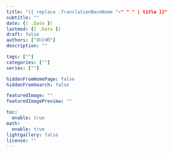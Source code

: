 ```yaml
---
title: "{{ replace .TranslationBaseName "-" " " | title }}"
subtitle: ""
date: {{ .Date }}
lastmod: {{ .Date }}
draft: false
authors: ["邓小明"]
description: ""

tags: [""]
categories: [""]
series: [""]

hiddenFromHomePage: false
hiddenFromSearch: false

featuredImage: ""
featuredImagePreview: ""

toc:
  enable: true
math:
  enable: true
lightgallery: false
license: ""
---
```


